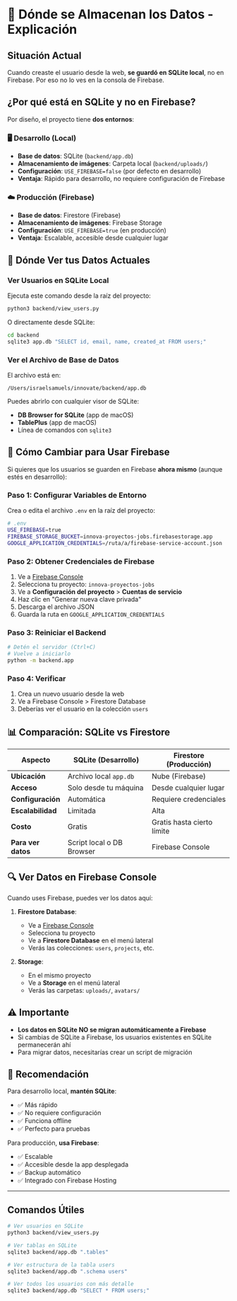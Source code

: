 # 📍 Dónde se Almacenan los Datos - Explicación

## Situación Actual

Cuando creaste el usuario desde la web, **se guardó en SQLite local**, no en Firebase. Por eso no lo ves en la consola de Firebase.

## ¿Por qué está en SQLite y no en Firebase?

Por diseño, el proyecto tiene **dos entornos**:

### 🖥️ Desarrollo (Local)
- **Base de datos**: SQLite (`backend/app.db`)
- **Almacenamiento de imágenes**: Carpeta local (`backend/uploads/`)
- **Configuración**: `USE_FIREBASE=false` (por defecto en desarrollo)
- **Ventaja**: Rápido para desarrollo, no requiere configuración de Firebase

### ☁️ Producción (Firebase)
- **Base de datos**: Firestore (Firebase)
- **Almacenamiento de imágenes**: Firebase Storage
- **Configuración**: `USE_FIREBASE=true` (en producción)
- **Ventaja**: Escalable, accesible desde cualquier lugar

## 📂 Dónde Ver tus Datos Actuales

### Ver Usuarios en SQLite Local

Ejecuta este comando desde la raíz del proyecto:

```bash
python3 backend/view_users.py
```

O directamente desde SQLite:

```bash
cd backend
sqlite3 app.db "SELECT id, email, name, created_at FROM users;"
```

### Ver el Archivo de Base de Datos

El archivo está en:
```
/Users/israelsamuels/innovate/backend/app.db
```

Puedes abrirlo con cualquier visor de SQLite:
- **DB Browser for SQLite** (app de macOS)
- **TablePlus** (app de macOS)
- Línea de comandos con `sqlite3`

## 🔄 Cómo Cambiar para Usar Firebase

Si quieres que los usuarios se guarden en Firebase **ahora mismo** (aunque estés en desarrollo):

### Paso 1: Configurar Variables de Entorno

Crea o edita el archivo `.env` en la raíz del proyecto:

```bash
# .env
USE_FIREBASE=true
FIREBASE_STORAGE_BUCKET=innova-proyectos-jobs.firebasestorage.app
GOOGLE_APPLICATION_CREDENTIALS=/ruta/a/firebase-service-account.json
```

### Paso 2: Obtener Credenciales de Firebase

1. Ve a [Firebase Console](https://console.firebase.google.com/)
2. Selecciona tu proyecto: `innova-proyectos-jobs`
3. Ve a **Configuración del proyecto** > **Cuentas de servicio**
4. Haz clic en "Generar nueva clave privada"
5. Descarga el archivo JSON
6. Guarda la ruta en `GOOGLE_APPLICATION_CREDENTIALS`

### Paso 3: Reiniciar el Backend

```bash
# Detén el servidor (Ctrl+C)
# Vuelve a iniciarlo
python -m backend.app
```

### Paso 4: Verificar

1. Crea un nuevo usuario desde la web
2. Ve a Firebase Console > Firestore Database
3. Deberías ver el usuario en la colección `users`

## 📊 Comparación: SQLite vs Firestore

| Aspecto | SQLite (Desarrollo) | Firestore (Producción) |
|---------|---------------------|------------------------|
| **Ubicación** | Archivo local `app.db` | Nube (Firebase) |
| **Acceso** | Solo desde tu máquina | Desde cualquier lugar |
| **Configuración** | Automática | Requiere credenciales |
| **Escalabilidad** | Limitada | Alta |
| **Costo** | Gratis | Gratis hasta cierto límite |
| **Para ver datos** | Script local o DB Browser | Firebase Console |

## 🔍 Ver Datos en Firebase Console

Cuando uses Firebase, puedes ver los datos aquí:

1. **Firestore Database**: 
   - Ve a [Firebase Console](https://console.firebase.google.com/)
   - Selecciona tu proyecto
   - Ve a **Firestore Database** en el menú lateral
   - Verás las colecciones: `users`, `projects`, etc.

2. **Storage**:
   - En el mismo proyecto
   - Ve a **Storage** en el menú lateral
   - Verás las carpetas: `uploads/`, `avatars/`

## ⚠️ Importante

- **Los datos en SQLite NO se migran automáticamente a Firebase**
- Si cambias de SQLite a Firebase, los usuarios existentes en SQLite permanecerán ahí
- Para migrar datos, necesitarías crear un script de migración

## 🎯 Recomendación

Para desarrollo local, **mantén SQLite**:
- ✅ Más rápido
- ✅ No requiere configuración
- ✅ Funciona offline
- ✅ Perfecto para pruebas

Para producción, **usa Firebase**:
- ✅ Escalable
- ✅ Accesible desde la app desplegada
- ✅ Backup automático
- ✅ Integrado con Firebase Hosting

---

## Comandos Útiles

```bash
# Ver usuarios en SQLite
python3 backend/view_users.py

# Ver tablas en SQLite
sqlite3 backend/app.db ".tables"

# Ver estructura de la tabla users
sqlite3 backend/app.db ".schema users"

# Ver todos los usuarios con más detalle
sqlite3 backend/app.db "SELECT * FROM users;"
```

